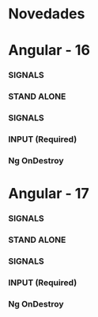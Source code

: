 # Novedades

# Angular - 16

### SIGNALS




### STAND ALONE




### SIGNALS



### INPUT (Required)




### Ng OnDestroy

# Angular - 17

### SIGNALS


### STAND ALONE


### SIGNALS


### INPUT (Required)


### Ng OnDestroy

